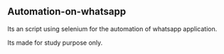 ## Automation-on-whatsapp

Its an script using selenium for the automation of whatsapp application.

Its made for study purpose only.
